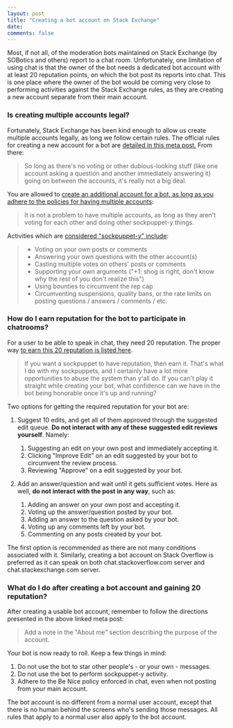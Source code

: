 ```yaml
---
layout: post
title: "Creating a bot account on Stack Exchange"
date: 
comments: false
---
```



Most, if not all, of the moderation bots maintained on Stack Exchange (by SOBotics and others) report to a chat room. Unfortunately, one limitation of using chat is that 
the owner of the bot needs a dedicated bot account with at least 20 reputation points, on which the bot post its reports into chat. This is one place 
where the owner of the bot would be coming very close to performing activities against the Stack Exchange rules, as they are creating a new account separate from their main account.

### Is creating multiple accounts legal?

Fortunately, Stack Exchange has been kind enough to allow us create multiple accounts legally, as long we follow certain rules. 
The official rules for creating a new account for a bot are [detailed in this meta post.][1] From there:

> So long as there's no voting or other dubious-looking stuff (like one account asking a question and another immediately 
answering it) going on between the accounts, it's really not a big deal.

You are allowed to [create an additional account for a bot, as long as you adhere to the policies for having multiple accounts][2]:

> It is not a problem to have multiple accounts, as long as they aren't voting for each other and doing other sockpuppet-y things.

Activities which are [considered "sockpuppet-y" include][3]:

>  - Voting on your own posts or comments 
>  - Answering your own questions  with the other account(s) 
>  - Casting multiple votes on others' posts or    comments 
>  - Supporting your own arguments ("+1: shog is right, don't    know why the rest of you don't realize this") 
>  - Using bounties to    circumvent the rep cap 
>  - Circumventing suspensions, quality bans, or    the rate limits on posting questions / answers / comments / etc.

### How do I earn reputation for the bot to participate in chatrooms? 

For a user to be able to speak in chat, they need 20 reputation. The proper way [to earn this 20 reputation is listed here][4]. 

> If you want a sockpuppet to have reputation, then earn it. That's what I do with my sockpuppets, and I certainly have
 a lot more opportunities to abuse the system than y'all do. If you can't play it straight while creating your bot, 
 what confidence can we have in the bot being honorable once it's up and running?

Two options for getting the required reputation for your bot are:

1. Suggest 10 edits, and get all of them approved through the suggested edit queue. **Do not interact with any of these 
suggested edit reviews yourself**. Namely: 

   1. Suggesting an edit on your own post and immediately accepting it. 
   2. Clicking "Improve Edit" on an edit suggested by your bot to circumvent the review process.
   3. Reviewing "Approve" on a edit suggested by your bot. 

2. Add an answer/question and wait until it gets sufficient votes. Here as well, **do not interact with the post in any way**, such as:

   1. Adding an answer on your own post and accepting it.
   2. Voting up the answer/question posted by your bot. 
   3. Adding an answer to the question asked by your bot. 
   4. Voting up any comments left by your bot. 
   5. Commenting on any posts created by your bot. 

The first option is recommended as there are not many conditions associated with it. Similarly, creating a bot account on Stack Overflow 
is preferred as it can speak on both chat.stackoverflow.com server and chat.stackexchange.com server. 

### What do I do after creating a bot account and gaining 20 reputation? 

After creating a usable bot account, remember to follow the directions presented in the above linked meta post:

> Add a note in the "About me" section describing the purpose of the account. 

Your bot is now ready to roll. Keep a few things in mind: 

1. Do not use the bot to star other people's - or your own - messages. 
2. Do not use the bot to perform sockpuppet-y activity. 
3. Adhere to the Be Nice policy enforced in chat, even when not posting from your main account. 

The bot account is no different from a normal user account, except that there is no human behind the screens who's sending those messages. 
All rules that apply to a normal user also apply to the bot account. 

  [1]: https://meta.stackexchange.com/questions/148914/officially-sanctioned-second-account
  [2]: https://meta.stackexchange.com/questions/35593/whats-the-policy-about-having-multiple-user-accounts
  [3]: https://meta.stackexchange.com/questions/57682/how-should-sockpuppets-be-handled-on-stack-exchange
  [4]: https://meta.stackexchange.com/questions/288144/how-should-a-bot-earn-enough-reputation-to-perform-the-actions-necessary-for-tha
